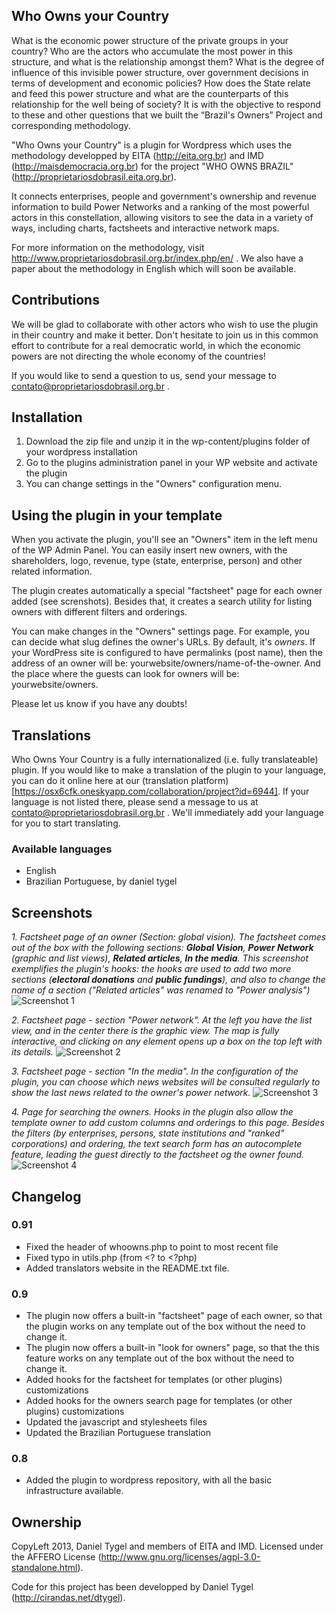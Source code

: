 Who Owns your Country
-------------------

What is the economic power structure of the private groups in your country? Who are the actors who accumulate the most power in this structure, and what is the relationship amongst them? What is the degree of influence of this invisible power structure, over government decisions in terms of development and economic policies? How does the State relate and feed this power structure and what are the counterparts of this relationship for the well being of society? It is with the objective to respond to these and other questions that we built the “Brazil's Owners” Project and corresponding methodology.

"Who Owns your Country" is a plugin for Wordpress which uses the methodology developped by EITA (http://eita.org.br) and IMD (http://maisdemocracia.org.br) for the project "WHO OWNS BRAZIL" (http://proprietariosdobrasil.eita.org.br).

It connects enterprises, people and government's ownership and revenue information to build Power Networks and a ranking of the most powerful actors in this constellation, allowing visitors to see the data in a variety of ways, including charts, factsheets and interactive network maps.

For more information on the methodology, visit http://www.proprietariosdobrasil.org.br/index.php/en/ . We also have a paper about the methodology in English which will soon be available.

Contributions
-------------------

We will be glad to collaborate with other actors who wish to use the plugin in their country and make it better. Don't hesitate to join us in this common effort to contribute for a real democratic world, in which the economic powers are not directing the whole economy of the countries!

If you would like to send a question to us, send your message to contato@proprietariosdobrasil.org.br .

Installation
-------------------

1. Download the zip file and unzip it in the wp-content/plugins folder of your wordpress installation
1. Go to the plugins administration panel in your WP website and activate the plugin
1. You can change settings in the "Owners" configuration menu.

Using the plugin in your template
--------------------

When you activate the plugin, you'll see an "Owners" item in the left menu of the WP Admin Panel. You can easily insert new owners, with the shareholders, logo, revenue, type (state, enterprise, person) and other related information.

The plugin creates automatically a special "factsheet" page for each owner added (see screnshots). Besides that, it creates a search utility for listing owners with different filters and orderings.

You can make changes in the "Owners" settings page. For example, you can decide what slug defines the owner's URLs. By default, it's *owners*. If your WordPress site is configured to have permalinks (post name), then the address of an owner will be: yourwebsite/owners/name-of-the-owner. And the place where the guests can look for owners will be: yourwebsite/owners.

Please let us know if you have any doubts!

Translations
-----------------

Who Owns Your Country is a fully internationalized (i.e. fully translateable) plugin. If you would like to make a translation of the plugin to your language, you can do it online here at our (translation platform)[https://osx6cfk.oneskyapp.com/collaboration/project?id=6944]. If your language is not listed there, please send a message to us at contato@proprietariosdobrasil.org.br . We'll immediately add your language for you to start translating.

### Available languages

* English
* Brazilian Portuguese, by daniel tygel

Screenshots
-----------------

*1. Factsheet page of an owner (Section: global vision). The factsheet comes out of the box with the following sections: __Global Vision__, __Power Network__ (graphic and list views), __Related articles__, __In the media__. This screenshot exemplifies the plugin's hooks: the hooks are used to add two more sections (__electoral donations__ and __public fundings__), and also to change the name of a section ("Related articles" was renamed to "Power analysis")*
![Screenshot 1](http://ps.w.org/who-owns-your-country/assets/screenshot-1.png?rev=845477) 

*2. Factsheet page - section "Power network". At the left you have the list view, and in the center there is the graphic view. The map is fully interactive, and clicking on any element opens up a box on the top left with its details.*
![Screenshot 2](http://ps.w.org/who-owns-your-country/assets/screenshot-2.png?rev=845477)

*3. Factsheet page - section "In the media". In the configuration of the plugin, you can choose which news websites will be consulted regularly to show the last news related to the owner's power network.*
![Screenshot 3](http://ps.w.org/who-owns-your-country/assets/screenshot-3.png?rev=845477)

*4. Page for searching the owners. Hooks in the plugin also allow the template owner to add custom columns and orderings to this page. Besides the filters (by enterprises, persons, state institutions and "ranked" corporations) and ordering, the text search form has an autocomplete feature, leading the guest directly to the factsheet og the owner found.*
![Screenshot 4](http://ps.w.org/who-owns-your-country/assets/screenshot-4.png?rev=845477) 

Changelog
-----------------

### 0.91
* Fixed the header of whoowns.php to point to most recent file
* Fixed typo in utils.php (from <? to <?php)
* Added translators website in the README.txt file.

### 0.9
* The plugin now offers a built-in "factsheet" page of each owner, so that the plugin works on any template out of the box without the need to change it.
* The plugin now offers a built-in "look for owners" page, so that the this feature works on any template out of the box without the need to change it.
* Added hooks for the factsheet for templates (or other plugins) customizations
* Added hooks for the owners search page for templates (or other plugins) customizations
* Updated the javascript and stylesheets files
* Updated the Brazilian Portuguese translation


### 0.8
* Added the plugin to wordpress repository, with all the basic infrastructure available.

Ownership
-------------------

CopyLeft 2013, Daniel Tygel and members of EITA and IMD. Licensed under the AFFERO License (http://www.gnu.org/licenses/agpl-3.0-standalone.html).


Code for this project has been developped by Daniel Tygel (http://cirandas.net/dtygel).

